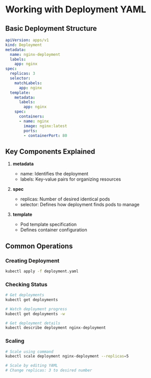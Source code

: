 # Working with Deployment YAML

## Basic Deployment Structure

```yaml
apiVersion: apps/v1
kind: Deployment
metadata:
  name: nginx-deployment
  labels:
    app: nginx
spec:
  replicas: 3
  selector:
    matchLabels:
      app: nginx
  template:
    metadata:
      labels:
        app: nginx
    spec:
      containers:
      - name: nginx
        image: nginx:latest
        ports:
        - containerPort: 80
```

## Key Components Explained

1. **metadata**
   - name: Identifies the deployment
   - labels: Key-value pairs for organizing resources

2. **spec**
   - replicas: Number of desired identical pods
   - selector: Defines how deployment finds pods to manage

3. **template**
   - Pod template specification
   - Defines container configuration

## Common Operations

### Creating Deployment
```bash
kubectl apply -f deployment.yaml
```

### Checking Status
```bash
# Get deployments
kubectl get deployments

# Watch deployment progress
kubectl get deployments -w

# Get deployment details
kubectl describe deployment nginx-deployment
```

### Scaling
```bash
# Scale using command
kubectl scale deployment nginx-deployment --replicas=5

# Scale by editing YAML
# Change replicas: 3 to desired number
```